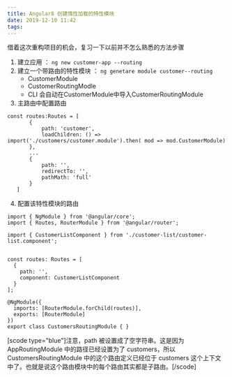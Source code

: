 ```yaml
---
title: Angular8 创建惰性加载的特性模块
date: 2019-12-10 11:42
tags:
---
```


借着这次重构项目的机会，复习一下以前并不怎么熟悉的方法步骤

<!--more-->

1. 建立应用 ： `ng new customer-app --routing`
2. 建立一个带路由的特性模块 ： `ng genetare module customer--routing`
   - CustomerModule
   - CustomerRoutingModle
   - CLI 会自动在CustomerModule中导入CustomerRoutingModule
3. 主路由中配置路由

```
const routes:Routes = [
       {
           path: 'customer',
           loadChildren: () => import('./customers/customer.module').then( mod => mod.CustomerModule)
       },
       ...
       {
           path: '',
           redirectTo: '',
           pathMath: 'full'
       }
   ]
```

4. 配置该特性模块的路由

```
import { NgModule } from '@angular/core';
import { Routes, RouterModule } from '@angular/router';

import { CustomerListComponent } from './customer-list/customer-list.component';


const routes: Routes = [
  {
    path: '',
    component: CustomerListComponent
  }
];

@NgModule({
  imports: [RouterModule.forChild(routes)],
  exports: [RouterModule]
})
export class CustomersRoutingModule { }
```

[scode type="blue"]注意，path 被设置成了空字符串。这是因为 AppRoutingModule 中的路径已经设置为了 customers，所以 CustomersRoutingModule 中的这个路由定义已经位于 customers 这个上下文中了。也就是说这个路由模块中的每个路由其实都是子路由。[/scode]
